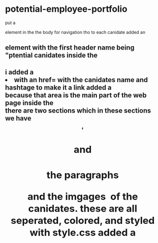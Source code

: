 # potential-employee-portfolio

put a <nav> element in the the body for navigation tho to each canidate
added an <h1> element with the first header name being "ptential canidates
inside the <h1> i added a <li> with an href= with the canidates name and hashtage to make it a link
added a <main> because that area is the main part of the web page
inside the <main> there are two sections which in these sections we have <header>,<h1> and <h2> the paragraphs <p> and the imgages <img> of the canidates. these are all seperated, colored, and styled with style.css
added a <footer>
